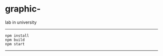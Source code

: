# graphic-
lab in university

--------------------
    npm install
    npm build
    npm start
--------------------